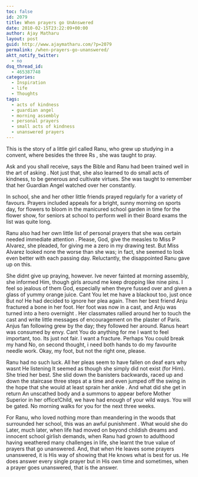 ```yaml
---
toc: false
id: 2079
title: When prayers go UnAnswered
date: 2010-02-15T23:22:09+00:00
author: Ajay Matharu
layout: post
guid: http://www.ajaymatharu.com/?p=2079
permalink: /when-prayers-go-unanswered/
aktt_notify_twitter:
  - no
dsq_thread_id:
  - 465387748
categories:
  - Inspiration
  - life
  - Thoughts
tags:
  - acts of kindness
  - guardian angel
  - morning assembly
  - personal prayers
  - small acts of kindness
  - unanswered prayers
---
```

This is the story of a little girl called Ranu, who grew up studying in a convent, where besides the three Rs , she was taught to pray.

Ask and you shall receive, says the Bible and Ranu had been trained well in the art of asking . Not just that, she also learned to do small acts of kindness, to be generous and cultivate virtues. She was taught to remember that her Guardian Angel watched over her constantly.

In school, she and her other little friends prayed regularly for a variety of favours. Prayers included appeals for a bright, sunny morning on sports day, for flowers to bloom in the manicured school garden in time for the flower show, for seniors at school to perform well in their Board exams the list was quite long.
  
Ranu also had her own little list of personal prayers that she was certain needed immediate attention . Please, God, give the measles to Miss P Alvarez, she pleaded, for giving me a zero in my drawing test. But Miss Alvarez looked none the worse than she was; in fact, she seemed to look even better with each passing day. Reluctantly, the disappointed Ranu gave up on this.
  
She didnt give up praying, however. Ive never fainted at morning assembly, she informed Him, though girls around me keep dropping like nine pins. I feel so jealous of them God, especially when theyre fussed over and given a glass of yummy orange juice. Cant You let me have a blackout too, just once But no! He had decided to ignore her plea again. Then her best friend Anju fractured a bone in her foot. Her foot was now in a cast, and Anju was turned into a hero overnight . Her classmates rallied around her to touch the cast and write little messages of encouragement on the plaster of Paris. Anjus fan following grew by the day; they followed her around. Ranus heart was consumed by envy. Cant You do anything for me I want to feel important, too. Its just not fair. I want a fracture. Perhaps You could break my hand No, on second thought, i need both hands to do my favourite needle work. Okay, my foot, but not the right one, please.

Ranu had no such luck. All her pleas seem to have fallen on deaf ears why wasnt He listening It seemed as though she simply did not exist (for Him). She tried her best. She slid down the banisters backwards, raced up and down the staircase three steps at a time and even jumped off the swing in the hope that she would at least sprain her ankle . And what did she get in return An unscathed body and a summons to appear before Mother Superior in her office!Child, we have had enough of your wild ways. You will be gated. No morning walks for you for the next three weeks.

For Ranu, who loved nothing more than meandering in the woods that surrounded her school, this was an awful punishment . What would she do Later, much later, when life had moved on beyond childish dreams and innocent school girlish demands, when Ranu had grown to adulthood having weathered many challenges in life, she learnt the true value of prayers that go unanswered. And, that when He leaves some prayers unanswered, it is His way of showing that He knows what is best for us. He does answer every single prayer but in His own time and sometimes, when a prayer goes unanswered, that is the answer.
